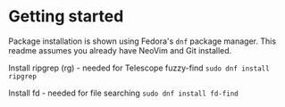 # Getting started

Package installation is shown using Fedora's `dnf` package manager.
This readme assumes you already have NeoVim and Git installed.

Install ripgrep (rg) - needed for Telescope fuzzy-find
`sudo dnf install ripgrep`

Install fd - needed for file searching
`sudo dnf install fd-find`

